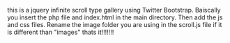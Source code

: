 this is a jquery infinite scroll type gallery using Twitter Bootstrap. Baiscally you insert the php file and index.html in the main directory. Then add the js and css files. Rename the image folder you are using in the scroll.js file if it is different than "images" thats it!!!!!!!
